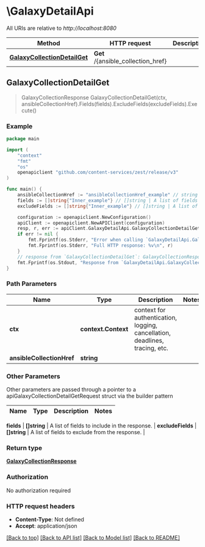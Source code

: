 # \GalaxyDetailApi

All URIs are relative to *http://localhost:8080*

Method | HTTP request | Description
------------- | ------------- | -------------
[**GalaxyCollectionDetailGet**](GalaxyDetailApi.md#GalaxyCollectionDetailGet) | **Get** /{ansible_collection_href} | 



## GalaxyCollectionDetailGet

> GalaxyCollectionResponse GalaxyCollectionDetailGet(ctx, ansibleCollectionHref).Fields(fields).ExcludeFields(excludeFields).Execute()





### Example

```go
package main

import (
    "context"
    "fmt"
    "os"
    openapiclient "github.com/content-services/zest/release/v3"
)

func main() {
    ansibleCollectionHref := "ansibleCollectionHref_example" // string | 
    fields := []string{"Inner_example"} // []string | A list of fields to include in the response. (optional)
    excludeFields := []string{"Inner_example"} // []string | A list of fields to exclude from the response. (optional)

    configuration := openapiclient.NewConfiguration()
    apiClient := openapiclient.NewAPIClient(configuration)
    resp, r, err := apiClient.GalaxyDetailApi.GalaxyCollectionDetailGet(context.Background(), ansibleCollectionHref).Fields(fields).ExcludeFields(excludeFields).Execute()
    if err != nil {
        fmt.Fprintf(os.Stderr, "Error when calling `GalaxyDetailApi.GalaxyCollectionDetailGet``: %v\n", err)
        fmt.Fprintf(os.Stderr, "Full HTTP response: %v\n", r)
    }
    // response from `GalaxyCollectionDetailGet`: GalaxyCollectionResponse
    fmt.Fprintf(os.Stdout, "Response from `GalaxyDetailApi.GalaxyCollectionDetailGet`: %v\n", resp)
}
```

### Path Parameters


Name | Type | Description  | Notes
------------- | ------------- | ------------- | -------------
**ctx** | **context.Context** | context for authentication, logging, cancellation, deadlines, tracing, etc.
**ansibleCollectionHref** | **string** |  | 

### Other Parameters

Other parameters are passed through a pointer to a apiGalaxyCollectionDetailGetRequest struct via the builder pattern


Name | Type | Description  | Notes
------------- | ------------- | ------------- | -------------

 **fields** | **[]string** | A list of fields to include in the response. | 
 **excludeFields** | **[]string** | A list of fields to exclude from the response. | 

### Return type

[**GalaxyCollectionResponse**](GalaxyCollectionResponse.md)

### Authorization

No authorization required

### HTTP request headers

- **Content-Type**: Not defined
- **Accept**: application/json

[[Back to top]](#) [[Back to API list]](../README.md#documentation-for-api-endpoints)
[[Back to Model list]](../README.md#documentation-for-models)
[[Back to README]](../README.md)

